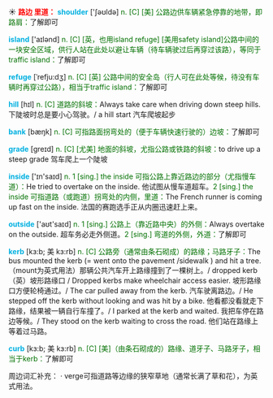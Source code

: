 ☀ <font color="red">**路边 里道：**</font>
<font color="sky blue">**shoulder**</font> ['ʃəʊldə] 
<font color="rgb(227, 108, 9)">n. [C] [美] 公路边供车辆紧急停靠的地带，即路肩：</font>了解即可

<font color="sky blue">**island**</font> ['aɪlənd] 
<font color="rgb(227, 108, 9)">n. [C] [英，也用island refuge] [美用safety island]公路中间的一块安全区域，供行人站在此处以避让车辆（待车辆驶过后再穿过该路），等同于traffic island：</font>了解即可
           
<font color="sky blue">**refuge**</font> [ˈrefju:dʒ]
<font color="rgb(227, 108, 9)">n. [C] [英] 公路中间的安全岛（行人可在此处等候，待没有车辆时再穿过公路），相当于traffic island：</font>了解即可

<font color="sky blue">**hill**</font> [hɪl] 
<font color="rgb(227, 108, 9)">n. [C] 道路的斜坡：</font>Always take care when driving down steep hills. 下陡坡时总是要小心驾驶。/ a hill start 汽车爬坡起步

<font color="sky blue">**bank**</font> [bæŋk] 
<font color="rgb(227, 108, 9)">n. [C] 可指路面拐弯处的（便于车辆快速行驶的）边坡：</font>了解即可 

<font color="sky blue">**grade**</font> [ɡreɪd] 
<font color="rgb(227, 108, 9)">n. [C] [尤美] 地面的斜坡，尤指公路或铁路的斜坡：</font>to drive up a steep grade 驾车爬上一个陡坡

<font color="sky blue">**inside**</font> ['ɪn'saɪd] 
<font color="rgb(227, 108, 9)">n. 1 [sing.] the inside 可指公路上靠近路边的部分（尤指慢车道）：</font>He tried to overtake on the inside. 他试图从慢车道超车。<font color="rgb(227, 108, 9)">2 [sing.] the inside 可指道路（或跑道）拐弯处的内侧，里道：</font>The French runner is coming up fast on the inside. 法国的赛跑选手正从内圈迅速赶上来。

<font color="sky blue">**outside**</font> ['aʊt'saɪd] 
<font color="rgb(227, 108, 9)">n. 1 [sing.] 公路上（靠近路中央）的外侧：</font>Always overtake on the outside. 超车务必走外侧道。<font color="rgb(227, 108, 9)">2 [sing.] 弯道的外侧，外道：</font>了解即可
                      
<font color="sky blue">**kerb**</font> [kɜ:b; 美 kɜ:rb]
<font color="rgb(227, 108, 9)">n. [C] 公路旁（通常由条石砌成）的路缘；马路牙子：</font>The bus mounted the kerb (= went onto the pavement /sidewalk ) and hit a tree.（mount为英式用法）那辆公共汽车开上路缘撞到了一棵树上。/ dropped kerb（英）坡形路缘口 / Dropped kerbs make wheelchair access easier. 坡形路缘口方便轮椅通过。/ The car pulled away from the kerb. 汽车驶离路边。/ He stepped off the kerb without looking and was hit by a bike. 他看都没看就走下路缘，结果被一辆自行车撞了。/ I parked at the kerb and waited. 我把车停在路边等候。/ They stood on the kerb waiting to cross the road. 他们站在路缘上等着过马路。

<font color="sky blue">**curb**</font> [kɜ:b; 美 kɜ:rb]
<font color="rgb(227, 108, 9)">n. [C] [美]（由条石砌成的）路缘、道牙子、马路牙子，相当于kerb：</font>了解即可

周边词汇补充：
· verge可指道路等边缘的狭窄草地（通常长满了草和花），为英式用法。
